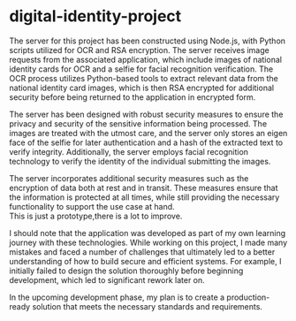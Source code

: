 # digital-identity-project
The server for this project has been constructed using Node.js, with Python scripts utilized for OCR and RSA encryption. The server receives image requests from the associated application, which include images of national identity cards for OCR and a selfie for facial recognition verification. The OCR process utilizes Python-based tools to extract relevant data from the national identity card images, which is then RSA encrypted for additional security before being returned to the application in encrypted form.  
  
The server has been designed with robust security measures to ensure the privacy and security of the sensitive information being processed. The images are treated with the utmost care, and the server only stores an eigen face of the selfie for later authentication and a hash of the extracted text to verify integrity. Additionally, the server employs facial recognition technology to verify the identity of the individual submitting the images.  
  
The server incorporates additional security measures such as the encryption of data both at rest and in transit. These measures ensure that the information is protected at all times, while still providing the necessary functionality to support the use case at hand.  
This is just a prototype,there is a lot to improve.  

I should note that the application was developed as part of my own learning journey with these technologies. While working on this project, I made many mistakes and faced a number of challenges that ultimately led to a better understanding of how to build secure and efficient systems. For example, I initially failed to design the solution thoroughly before beginning development, which led to significant rework later on.  

In the upcoming development phase, my plan is to create a production-ready solution that meets the necessary standards and requirements.  
